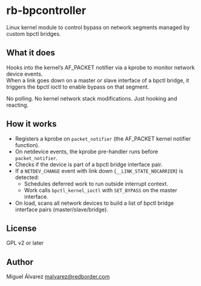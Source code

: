 # rb-bpcontroller

Linux kernel module to control bypass on network segments managed by custom bpctl bridges.

## What it does

Hooks into the kernel’s AF_PACKET notifier via a kprobe to monitor network device events.  
When a link goes down on a master or slave interface of a bpctl bridge, it triggers the bpctl ioctl to enable bypass on that segment.

No polling. No kernel network stack modifications. Just hooking and reacting.

## How it works

- Registers a kprobe on `packet_notifier` (the AF_PACKET kernel notifier function).
- On netdevice events, the kprobe pre-handler runs before `packet_notifier`.
- Checks if the device is part of a bpctl bridge interface pair.
- If a `NETDEV_CHANGE` event with link down (`__LINK_STATE_NOCARRIER`) is detected:
  - Schedules deferred work to run outside interrupt context.
  - Work calls `bpctl_kernel_ioctl` with `SET_BYPASS` on the master interface.
- On load, scans all network devices to build a list of bpctl bridge interface pairs (master/slave/bridge).

## License

GPL v2 or later

## Author

Miguel Álvarez <malvarez@redborder.com>
